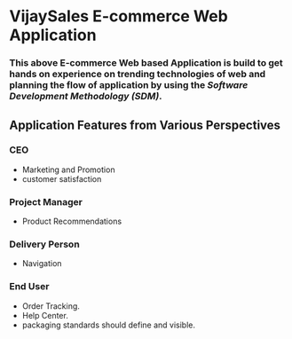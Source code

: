 # VijaySales E-commerce Web Application

### This above E-commerce Web based Application is build to get hands on experience on trending technologies of web and planning the flow of application by using the _Software Development Methodology (SDM)_.

## Application Features from Various Perspectives

### CEO

- Marketing and Promotion
- customer satisfaction 

### Project Manager

- Product Recommendations

### Delivery Person

- Navigation

### End User

- Order Tracking.
- Help Center.
- packaging standards should define and visible.
